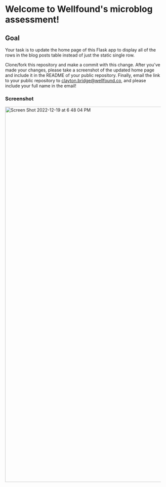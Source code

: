 # Welcome to Wellfound's microblog assessment!

## Goal
Your task is to update the home page of this Flask app to display all of the rows in the blog posts table instead of just the static single row.

Clone/fork this repository and make a commit with this change. After you've made your changes, please take a screenshot of the updated home page and include it in the README of your public repository. Finally, email the link to your public repository to clayton.bridge@wellfound.co, and please include your full name in the email!


### Screenshot
<img width="1211" alt="Screen Shot 2022-12-19 at 6 48 04 PM" src="https://user-images.githubusercontent.com/19364433/208431042-71f27828-6f8a-47d7-8e28-e1fcda35a3e3.png">




